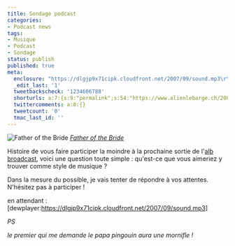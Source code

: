 ```yaml
---
title: Sondage podcast
categories:
- Podcast news
tags:
- Musique
- Podcast
- Sondage
status: publish
published: true
meta:
  enclosure: "https://dlgjp9x71cipk.cloudfront.net/2007/09/sound.mp3\r\n176\r\naudio/mpeg"
  _edit_last: '1'
  tweetbackscheck: '1234606788'
  shorturls: a:7:{s:9:"permalink";s:54:"https://www.alienlebarge.ch/2007/09/25/sondage-podcast/";s:7:"tinyurl";s:25:"https://tinyurl.com/bphds6";s:4:"isgd";s:17:"https://is.gd/ila1";s:5:"bitly";s:18:"https://bit.ly/70wx";s:5:"snipr";s:22:"https://snipr.com/ba5se";s:5:"snurl";s:22:"https://snurl.com/ba5se";s:7:"snipurl";s:24:"https://snipurl.com/ba5se";}
  twittercomments: a:0:{}
  tweetcount: '0'
  tmac_last_id: ''
---
```

<img src="https://farm2.static.flickr.com/1267/663815522_87c08e5a30.jpg" alt="Father of the Bride" />
<em><a title="photo sharing" href="https://www.flickr.com/photos/turekcsaba/663815522/">Father of the Bride</a></em>

Histoire de vous faire participer la moindre à la prochaine sortie de l'<a title="Les podcasts d'alienlebarge" href="https://www.alienlebarge.ch/podcast/">alb broadcast</a>, voici une question toute simple : qu'est-ce que vous aimeriez y trouver comme style de musique ?

Dans la mesure du possible, je vais tenter de répondre à vos attentes. N'hésitez pas à participer !

en attendant : [dewplayer:https://dlgjp9x71cipk.cloudfront.net/2007/09/sound.mp3]

<!--more-->

<em>PS</em>

<em>le premier qui me demande le papa pingouin aura une mornifle !</em>
